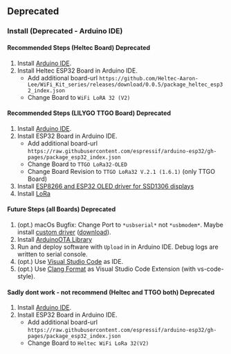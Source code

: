 ## Deprecated

### Install (Deprecated - Arduino IDE)

#### Recommended Steps (Heltec Board) Deprecated

1. Install [Arduino IDE](https://www.arduino.cc/en/software).
2. Install Heltec ESP32 Board in Arduino IDE.
    - Add additional board-url `https://github.com/Heltec-Aaron-Lee/WiFi_Kit_series/releases/download/0.0.5/package_heltec_esp32_index.json`
    - Change Board to `WiFi LoRA 32 (V2)`

#### Recommended Steps (LILYGO TTGO Board) Deprecated

1. Install [Arduino IDE](https://www.arduino.cc/en/software).
2. Install ESP32 Board in Arduino IDE.
    - Add additional board-url `https://raw.githubusercontent.com/espressif/arduino-esp32/gh-pages/package_esp32_index.json`
    - Change Board to `TTGO LoRa32-OLED`
    - Change Board Revision to `TTGO LoRa32 V.2.1 (1.6.1)` (only TTGO Board)
3. Install [ESP8266 and ESP32 OLED driver for SSD1306 displays](https://github.com/ThingPulse/esp8266-oled-ssd1306)
4. Install [LoRa](https://github.com/sandeepmistry/arduino-LoRa)

#### Future Steps (all Boards) Deprecated

1. (opt.) macOs Bugfix: Change Port to `*usbserial*` not `*usbmodem*`. Maybe install [custom driver](https://github.com/Xinyuan-LilyGO/LilyGo-T-Call-SIM800/issues/139) ([download](https://github.com/Xinyuan-LilyGO/LilyGo-T-Call-SIM800/files/7037260/CH9102_Mac_Driver.zip)).
2. Install [ArduinoOTA Library](https://www.arduino.cc/reference/en/libraries/arduinoota/)
3. Run and deploy software with `Upload` in in Arduino IDE. Debug logs are written to serial console.
4. (opt.) Use [Visual Studio Code](https://code.visualstudio.com/) as IDE.
5. (opt.) Use [Clang Format](https://www.dynamsoft.com/codepool/vscode-format-c-code-windows-linux.html) as Visual Studio Code Extension (with vs-code-style).

#### Sadly dont work - not recommend (Heltec and TTGO both) Deprecated

1. Install [Arduino IDE](https://www.arduino.cc/en/software).
2. Install ESP32 Board in Arduino IDE.
    - Add additional board-url `https://raw.githubusercontent.com/espressif/arduino-esp32/gh-pages/package_esp32_index.json`
    - Change Board to `Heltec WiFi LoRa 32(V2)`
